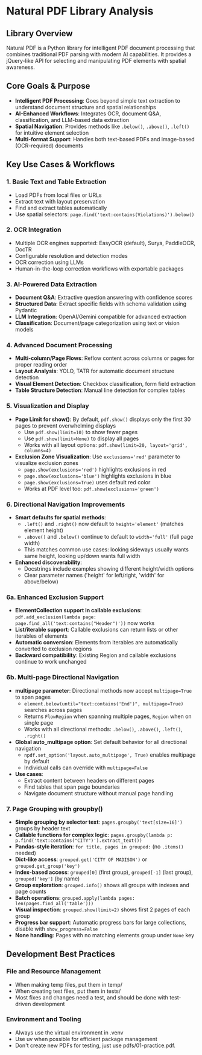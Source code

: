 # Natural PDF Library Analysis

## Library Overview
Natural PDF is a Python library for intelligent PDF document processing that combines traditional PDF parsing with modern AI capabilities. It provides a jQuery-like API for selecting and manipulating PDF elements with spatial awareness.

## Core Goals & Purpose
- **Intelligent PDF Processing**: Goes beyond simple text extraction to understand document structure and spatial relationships
- **AI-Enhanced Workflows**: Integrates OCR, document Q&A, classification, and LLM-based data extraction
- **Spatial Navigation**: Provides methods like `.below()`, `.above()`, `.left()` for intuitive element selection
- **Multi-format Support**: Handles both text-based PDFs and image-based (OCR-required) documents

## Key Use Cases & Workflows

### 1. Basic Text and Table Extraction
- Load PDFs from local files or URLs
- Extract text with layout preservation
- Find and extract tables automatically
- Use spatial selectors: `page.find('text:contains(Violations)').below()`

### 2. OCR Integration
- Multiple OCR engines supported: EasyOCR (default), Surya, PaddleOCR, DocTR
- Configurable resolution and detection modes
- OCR correction using LLMs
- Human-in-the-loop correction workflows with exportable packages

### 3. AI-Powered Data Extraction
- **Document Q&A**: Extractive question answering with confidence scores
- **Structured Data**: Extract specific fields with schema validation using Pydantic
- **LLM Integration**: OpenAI/Gemini compatible for advanced extraction
- **Classification**: Document/page categorization using text or vision models

### 4. Advanced Document Processing
- **Multi-column/Page Flows**: Reflow content across columns or pages for proper reading order
- **Layout Analysis**: YOLO, TATR for automatic document structure detection
- **Visual Element Detection**: Checkbox classification, form field extraction
- **Table Structure Detection**: Manual line detection for complex tables

### 5. Visualization and Display
- **Page Limit for show()**: By default, `pdf.show()` displays only the first 30 pages to prevent overwhelming displays
  - Use `pdf.show(limit=10)` to show fewer pages
  - Use `pdf.show(limit=None)` to display all pages
  - Works with all layout options: `pdf.show(limit=20, layout='grid', columns=4)`
- **Exclusion Zone Visualization**: Use `exclusions='red'` parameter to visualize exclusion zones
  - `page.show(exclusions='red')` highlights exclusions in red
  - `page.show(exclusions='blue')` highlights exclusions in blue
  - `page.show(exclusions=True)` uses default red color
  - Works at PDF level too: `pdf.show(exclusions='green')`

### 6. Directional Navigation Improvements
- **Smart defaults for spatial methods**:
  - `.left()` and `.right()` now default to `height='element'` (matches element height)
  - `.above()` and `.below()` continue to default to `width='full'` (full page width)
  - This matches common use cases: looking sideways usually wants same height, looking up/down wants full width
- **Enhanced discoverability**:
  - Docstrings include examples showing different height/width options
  - Clear parameter names ('height' for left/right, 'width' for above/below)

### 6a. Enhanced Exclusion Support
- **ElementCollection support in callable exclusions**: `pdf.add_exclusion(lambda page: page.find_all('text:contains("Header")'))` now works
- **List/iterable support**: Callable exclusions can return lists or other iterables of elements
- **Automatic conversion**: Elements from iterables are automatically converted to exclusion regions
- **Backward compatibility**: Existing Region and callable exclusions continue to work unchanged

### 6b. Multi-page Directional Navigation
- **multipage parameter**: Directional methods now accept `multipage=True` to span pages
  - `element.below(until="text:contains('End')", multipage=True)` searches across pages
  - Returns `FlowRegion` when spanning multiple pages, `Region` when on single page
  - Works with all directional methods: `.below()`, `.above()`, `.left()`, `.right()`
- **Global auto_multipage option**: Set default behavior for all directional navigation
  - `npdf.set_option('layout.auto_multipage', True)` enables multipage by default
  - Individual calls can override with `multipage=False`
- **Use cases**:
  - Extract content between headers on different pages
  - Find tables that span page boundaries
  - Navigate document structure without manual page handling

### 7. Page Grouping with groupby()
- **Simple grouping by selector text**: `pages.groupby('text[size=16]')` groups by header text
- **Callable functions for complex logic**: `pages.groupby(lambda p: p.find('text:contains("CITY")').extract_text())`
- **Pandas-style iteration**: `for title, pages in grouped:` (no `.items()` needed)
- **Dict-like access**: `grouped.get('CITY OF MADISON')` or `grouped.get_group('key')`
- **Index-based access**: `grouped[0]` (first group), `grouped[-1]` (last group), `grouped['key']` (by name)
- **Group exploration**: `grouped.info()` shows all groups with indexes and page counts
- **Batch operations**: `grouped.apply(lambda pages: len(pages.find_all('table')))`
- **Visual inspection**: `grouped.show(limit=2)` shows first 2 pages of each group
- **Progress bar support**: Automatic progress bars for large collections, disable with `show_progress=False`
- **None handling**: Pages with no matching elements group under `None` key

## Development Best Practices

### File and Resource Management
- When making temp files, put them in temp/
- When creating test files, put them in tests/
- Most fixes and changes need a test, and should be done with test-driven development

### Environment and Tooling
- Always use the virtual environment in .venv
- Use uv when possible for efficient package management
- Don't create new PDFs for testing, just use pdfs/01-practice.pdf.

